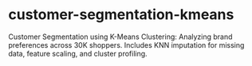 # customer-segmentation-kmeans
Customer Segmentation using K-Means Clustering: Analyzing brand preferences across 30K shoppers. Includes KNN imputation for missing data, feature scaling, and cluster profiling.
